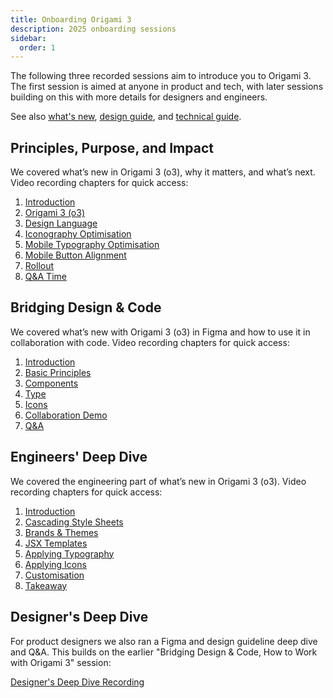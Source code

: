 ```yaml
---
title: Onboarding Origami 3
description: 2025 onboarding sessions
sidebar:
  order: 1
---
```


The following three recorded sessions aim to introduce you to Origami 3. The first session is aimed at anyone in product and tech, with later sessions building on this with more details for designers and engineers.

See also [what's new](/about/what-is-new/), [design guide](/getting-started/design-guide/), and [technical guide](/getting-started/technical-guide/).

## Principles, Purpose, and Impact

We covered what’s new in Origami 3 (o3), why it matters, and what’s next. Video recording chapters for quick access:

1. [Introduction](https://drive.google.com/file/d/1OMW9zdTOEUvWyW1trsFqL3XhpTejYelO/view)
1. [Origami 3 \(o3\)](https://drive.google.com/file/d/1OMW9zdTOEUvWyW1trsFqL3XhpTejYelO/view?t=260s)
1. [Design Language](https://drive.google.com/file/d/1OMW9zdTOEUvWyW1trsFqL3XhpTejYelO/view?t=700s)
1. [Iconography Optimisation](https://drive.google.com/file/d/1OMW9zdTOEUvWyW1trsFqL3XhpTejYelO/view?t=735s)
1. [Mobile Typography Optimisation](https://drive.google.com/file/d/1OMW9zdTOEUvWyW1trsFqL3XhpTejYelO/view?t=1043s)
1. [Mobile Button Alignment](https://drive.google.com/file/d/1OMW9zdTOEUvWyW1trsFqL3XhpTejYelO/view?t=1542s)
1. [Rollout](https://drive.google.com/file/d/1OMW9zdTOEUvWyW1trsFqL3XhpTejYelO/view?t=1952s)
1. [Q&A Time](https://drive.google.com/file/d/1OMW9zdTOEUvWyW1trsFqL3XhpTejYelO/view?t=2175s)

## Bridging Design & Code

We covered what’s new with Origami 3 (o3) in Figma and how to use it in collaboration with code. Video recording chapters for quick access:

1. [Introduction](https://drive.google.com/file/d/14hWVKM690arNEWROPHx9gmebnOUa6wlM/view)
1. [Basic Principles](https://drive.google.com/file/d/14hWVKM690arNEWROPHx9gmebnOUa6wlM/view?t=40s)
1. [Components](https://drive.google.com/file/d/14hWVKM690arNEWROPHx9gmebnOUa6wlM/view?t=816s)
1. [Type](https://drive.google.com/file/d/14hWVKM690arNEWROPHx9gmebnOUa6wlM/view?t=1080s)
1. [Icons](https://drive.google.com/file/d/14hWVKM690arNEWROPHx9gmebnOUa6wlM/view?t=1842s)
1. [Collaboration Demo](https://drive.google.com/file/d/14hWVKM690arNEWROPHx9gmebnOUa6wlM/view?t=2317s)
1. [Q&A](https://drive.google.com/file/d/14hWVKM690arNEWROPHx9gmebnOUa6wlM/view?t=2880s)

## Engineers' Deep Dive

We covered the engineering part of what’s new in Origami 3 (o3). Video recording chapters for quick access:

1. [Introduction](https://drive.google.com/file/d/1hDtSN8Ce_P0Vr_dv0KXuXhs5Q9aHfvAp/view)
1. [Cascading Style Sheets](https://drive.google.com/file/d/1hDtSN8Ce_P0Vr_dv0KXuXhs5Q9aHfvAp/view?t=114s)
1. [Brands & Themes](https://drive.google.com/file/d/1hDtSN8Ce_P0Vr_dv0KXuXhs5Q9aHfvAp/view?t=167s)
1. [JSX Templates](https://drive.google.com/file/d/1hDtSN8Ce_P0Vr_dv0KXuXhs5Q9aHfvAp/view?t=461s)
1. [Applying Typography](https://drive.google.com/file/d/1hDtSN8Ce_P0Vr_dv0KXuXhs5Q9aHfvAp/view?t=744s)
1. [Applying Icons](https://drive.google.com/file/d/1hDtSN8Ce_P0Vr_dv0KXuXhs5Q9aHfvAp/view?t=949s)
1. [Customisation](https://drive.google.com/file/d/1hDtSN8Ce_P0Vr_dv0KXuXhs5Q9aHfvAp/view?t=1066s)
1. [Takeaway](https://drive.google.com/file/d/1hDtSN8Ce_P0Vr_dv0KXuXhs5Q9aHfvAp/view?t=1266s)

## Designer's Deep Dive

For product designers we also ran a Figma and design guideline deep dive and Q&A. This builds on the earlier "Bridging Design & Code, How to Work with Origami 3" session:

[Designer's Deep Dive Recording](https://meet.google.com/qba-auzo-xbi)
